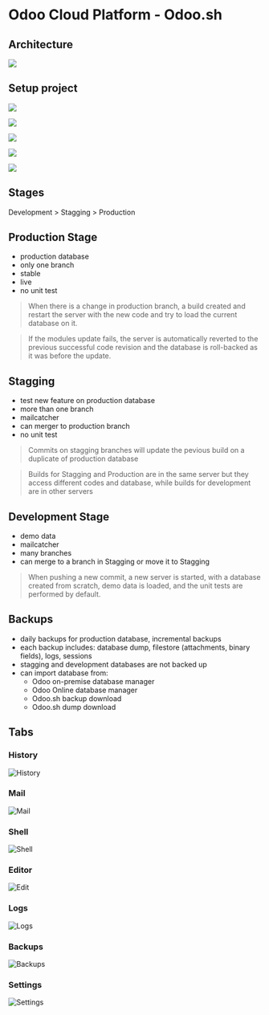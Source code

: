 # Odoo Cloud Platform - Odoo.sh

## Architecture

![](odoo-sh-1.png)

## Setup project

![](deploy.png)

![](github-signin.png)

![](github-authorize.png)

![](deploy-form.png)

![](interface-branches.png)

## Stages

Development > Stagging > Production

## Production Stage

- production database
- only one branch
- stable
- live
- no unit test

> When there is a change in production branch, a build created and restart the server with the new code and try to load the current database on it.


> If the modules update fails, the server is automatically reverted to the previous successful code revision and the database is roll-backed as it was before the update.

## Stagging

- test new feature on production database
- more than one branch
- mailcatcher
- can merger to production branch
- no unit test

> Commits on stagging branches will update the pevious build on a duplicate of production database

> Builds for Stagging and Production are in the same server but they access different codes and database, while builds for development are in other servers

## Development Stage

- demo data
- mailcatcher
- many branches
- can merge to a branch in Stagging or move it to Stagging

> When pushing a new commit, a new server is started, with a database created from scratch, demo data is loaded, and the unit tests are performed by default.

## Backups

- daily backups for production database, incremental backups
- each backup includes: database dump, filestore (attachments, binary fields), logs, sessions
- stagging and development databases are not backed up
- can import database from:
  - Odoo on-premise database manager
  - Odoo Online database manager
  - Odoo.sh backup download
  - Odoo.sh dump download

## Tabs

### History

![History](interface-branches-history.png)

### Mail

![Mail](interface-branches-mails.png)

### Shell

![Shell](interface-branches-shell.png)

### Editor

![Edit](interface-branches-editor.png)

### Logs

![Logs](interface-branches-logs.png)

### Backups
![Backups](interface-branches-backups.png)

### Settings

![Settings](interface-branches-settings.jpg)

